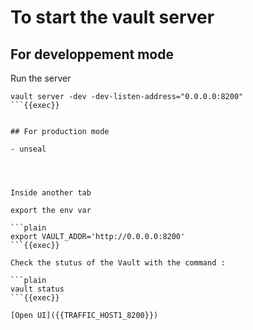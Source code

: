 # To start the vault server

## For developpement mode

Run the server

```plain
vault server -dev -dev-listen-address="0.0.0.0:8200"
```{{exec}}


## For production mode

- unseal




Inside another tab

export the env var

```plain
export VAULT_ADDR='http://0.0.0.0:8200'
```{{exec}}

Check the stutus of the Vault with the command :

```plain
vault status
```{{exec}}

[Open UI]({{TRAFFIC_HOST1_8200}})
